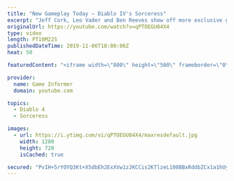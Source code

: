 ```yaml
---
title: "New Gameplay Today – Diablo IV's Sorceress"
excerpt: "Jeff Cork, Leo Vader and Ben Reeves show off more exclusive gameplay of Diablo IV, which can be viewed without commentary at ..."
originalUrl: https://youtube.com/watch?v=qPTOEGU04X4
type: video
length: PT10M22S
publishedDateTime: 2019-11-06T18:00:06Z
heat: 50

featuredContent: "<iframe width=\"800\" height=\"500\" frameborder=\"0\" src=\"https://www.youtube.com/embed/qPTOEGU04X4\" allow=\"accelerometer; autoplay; encrypted-media; gyroscope; picture-in-picture\" allowfullscreen></iframe>"

provider:
  name: Game Informer
  domain: youtube.com

topics:
  - Diablo 4
  - Sorceress

images:
  - url: https://i.ytimg.com/vi/qPTOEGU04X4/maxresdefault.jpg
    width: 1280
    height: 720
    isCached: true

secured: "PvIH+5rYOYQ3Kt+X5dbEh2ExXVw1zJKCCis2KTlzeL100BBxRddbZCx1a1hUyU2mQIw+QOd1OU3kTNWOSBBjRdY53MAF2RccaPWkrhT/hCsowOlHQw/iXVpCpZNx0wi2MzNqIlRSroBZHknhsS/oinnJha8syfTa4RIayAcbQVxHV2Kx/L4yiby2eNdoZ6o7+uQ/t9gEfLsX5EZ0VQANJ285z7iBnwhqe4MkgX6g1FiRSwBRq/pdB06jblLdXeLa0cSAHoI2EJzV3LMJnuNFeOVTBAHP0ZrXhIJ6XA8OfQqoV3SUFbdn3KK26gtHgJCbiOKbESiDDQYBzWsee1gRiHI83s3gGCmEh5uHbJYaT3utyMQT0AOFElXU3/KDlWLfaUEgzAFCYEgOqBFzhF1zL9pEmSf1JZD05f1KRrSYwtFfgkmVOAPwX3UMrtYCl0pF;Vid2KG19NTXCWsGf1M5CkA=="
---
```


